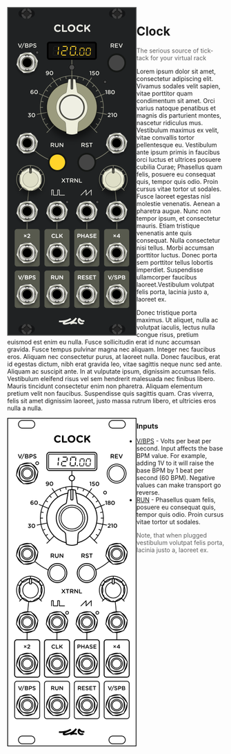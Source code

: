 <!---
start: affixed
affixed: blueprint
blueprint: clock-blueprint.svg
preview: clock.svg
-->

<img align='left' src='clock.svg' class='md-only'>

# Clock

> The serious source of tick-tack for your virtual rack

Lorem ipsum dolor sit amet, consectetur adipiscing elit. Vivamus sodales velit sapien, vitae porttitor quam condimentum sit amet. Orci varius natoque penatibus et magnis dis parturient montes, nascetur ridiculus mus. Vestibulum maximus ex velit, vitae convallis tortor pellentesque eu. Vestibulum ante ipsum primis in faucibus orci luctus et ultrices posuere cubilia Curae; Phasellus quam felis, posuere eu consequat quis, tempor quis odio. Proin cursus vitae tortor ut sodales. Fusce laoreet egestas nisl molestie venenatis. Aenean a pharetra augue. Nunc non tempor ipsum, et consectetur mauris. Etiam tristique venenatis ante quis consequat. Nulla consectetur nisi tellus. Morbi accumsan porttitor luctus. Donec porta sem porttitor tellus lobortis imperdiet. Suspendisse ullamcorper faucibus laoreet.Vestibulum volutpat felis porta, lacinia justo a, laoreet ex.

Donec tristique porta maximus. Ut aliquet, nulla ac volutpat iaculis, lectus nulla congue risus, pretium euismod est enim eu nulla. Fusce sollicitudin erat id nunc accumsan gravida. Fusce tempus pulvinar magna nec aliquam. Integer nec faucibus eros. Aliquam nec consectetur purus, at laoreet nulla. Donec faucibus, erat id egestas dictum, nibh erat gravida leo, vitae sagittis neque nunc sed ante. Aliquam ac suscipit ante. In at vulputate ipsum, dignissim accumsan felis. Vestibulum eleifend risus vel sem hendrerit malesuada nec finibus libero. Mauris tincidunt consectetur enim non pharetra. Aliquam elementum pretium velit non faucibus. Suspendisse quis sagittis quam. Cras viverra, felis sit amet dignissim laoreet, justo massa rutrum libero, et ultricies eros nulla a nulla.

<!---
start: legend
-->

<img align='left' src='clock-blueprint.svg' class='md-only'>

### Inputs

* [V/BPS](#inputs-vbps?x=10&y=52&type=labeled-socket) - Volts per beat per second. Input affects the base BPM value. For example, adding 1V to it will raise the base BPM by 1 beat per second (60 BPM). Negative values can make transport go reverse.
* [RUN](#inputs-run?x=10&y=145&type=labeled-socket) - Phasellus quam felis, posuere eu consequat quis, tempor quis odio. Proin cursus vitae tortor ut sodales.
> Note, that when plugged vestibulum volutpat felis porta, lacinia justo a, laoreet ex.

<!---
end: legend
-->
<!---
end: affixed
-->
